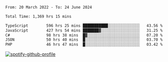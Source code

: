 <!--START_SECTION:waka-->

```txt
From: 20 March 2022 - To: 24 June 2024

Total Time: 1,369 hrs 15 mins

TypeScript        596 hrs 25 mins ███████████░░░░░░░░░░░░░░   43.56 %
JavaScript        427 hrs 54 mins ███████▓░░░░░░░░░░░░░░░░░   31.25 %
C#                98 hrs 38 mins  █▓░░░░░░░░░░░░░░░░░░░░░░░   07.20 %
JSON              50 hrs 40 mins  █░░░░░░░░░░░░░░░░░░░░░░░░   03.70 %
PHP               46 hrs 47 mins  █░░░░░░░░░░░░░░░░░░░░░░░░   03.42 %
```

<!--END_SECTION:waka-->
[![spotify-github-profile](https://spotify-github-profile.vercel.app/api/view?uid=c00zprrvy9xiloa9qnco3hmng&cover_image=true&theme=novatorem&show_offline=false&background_color=121212&bar_color=53b14f&bar_color_cover=false)](https://spotify-github-profile.vercel.app/api/view?uid=c00zprrvy9xiloa9qnco3hmng&redirect=true)



